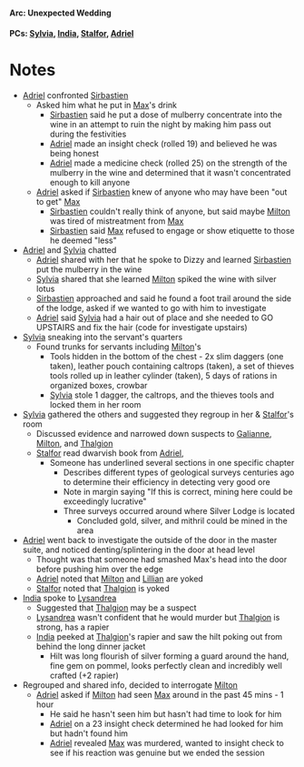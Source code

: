 #### Arc: Unexpected Wedding
#### PCs: [Sylvia](PCs/Past/Sylvia.md), [India](PCs/Current/India.md), [Stalfor](PCs/Current/Stalfor.md), [Adriel](Adriel.md)

# Notes

- [Adriel](Adriel.md) confronted [Sirbastien](NPCs/Living/Sirbastien.md)
	- Asked him what he put in [Max](NPCs/Deceased/Max.md)'s drink
		- [Sirbastien](NPCs/Living/Sirbastien.md) said he put a dose of mulberry concentrate into the wine in an attempt to ruin the night by making him pass out during the festivities
		- [Adriel](Adriel.md) made an insight check (rolled 19) and believed he was being honest
		- [Adriel](Adriel.md) made a medicine check (rolled 25) on the strength of the mulberry in the wine and determined that it wasn't concentrated enough to kill anyone
	- [Adriel](Adriel.md) asked if [Sirbastien](NPCs/Living/Sirbastien.md) knew of anyone who may have been "out to get" [Max](NPCs/Deceased/Max.md)
		- [Sirbastien](NPCs/Living/Sirbastien.md) couldn't really think of anyone, but said maybe [Milton](NPCs/Living/Milton.md) was tired of mistreatment from [Max](NPCs/Deceased/Max.md)
		- [Sirbastien](NPCs/Living/Sirbastien.md) said [Max](NPCs/Deceased/Max.md) refused to engage or show etiquette to those he deemed "less"
- [Adriel](Adriel.md) and [Sylvia](PCs/Past/Sylvia.md) chatted
	- [Adriel](Adriel.md) shared with her that he spoke to Dizzy and learned [Sirbastien](NPCs/Living/Sirbastien.md) put the mulberry in the wine
	- [Sylvia](PCs/Past/Sylvia.md) shared that she learned [Milton](NPCs/Living/Milton.md) spiked the wine with silver lotus
	- [Sirbastien](NPCs/Living/Sirbastien.md) approached and said he found a foot trail around the side of the lodge, asked if we wanted to go with him to investigate
	- [Adriel](Adriel.md) said [Sylvia](PCs/Past/Sylvia.md) had a hair out of place and she needed to GO UPSTAIRS and fix the hair (code for investigate upstairs)
- [Sylvia](PCs/Past/Sylvia.md) sneaking into the servant's quarters
	- Found trunks for servants including [Milton](NPCs/Living/Milton.md)'s
		- Tools hidden in the bottom of the chest - 2x slim daggers (one taken), leather pouch containing caltrops (taken), a set of thieves tools rolled up in leather cylinder (taken), 5 days of rations in organized boxes, crowbar
		- [Sylvia](PCs/Past/Sylvia.md) stole 1 dagger, the caltrops, and the thieves tools and locked them in her room
- [Sylvia](PCs/Past/Sylvia.md) gathered the others and suggested they regroup in her & [Stalfor](PCs/Current/Stalfor.md)'s room
	- Discussed evidence and narrowed down suspects to [Galianne](NPCs/Living/Galianne.md), [Milton](NPCs/Living/Milton.md), and [Thalgion](NPCs/Deceased/Thalgion.md)
	- [Stalfor](PCs/Current/Stalfor.md) read dwarvish book from [Adriel](Adriel.md), 
		- Someone has underlined several sections in one specific chapter
			- Describes different types of geological surveys centuries ago to determine their efficiency in detecting very good ore
			- Note in margin saying "If this is correct, mining here could be exceedingly lucrative"
			- Three surveys occurred around where Silver Lodge is located
				- Concluded gold, silver, and mithril could be mined in the area
- [Adriel](Adriel.md) went back to investigate the outside of the door in the master suite, and noticed denting/splintering in the door at head level
	- Thought was that someone had smashed Max's head into the door before pushing him over the edge
	- [Adriel](Adriel.md) noted that [Milton](NPCs/Living/Milton.md) and [Lillian](NPCs/Living/Lillian.md) are yoked
	- [Stalfor](PCs/Current/Stalfor.md) noted that [Thalgion](NPCs/Deceased/Thalgion.md) is yoked
- [India](PCs/Current/India.md) spoke to [Lysandrea](NPCs/Living/Lysandrea.md)
	- Suggested that [Thalgion](NPCs/Deceased/Thalgion.md) may be a suspect
	- [Lysandrea](NPCs/Living/Lysandrea.md) wasn't confident that he would murder but [Thalgion](NPCs/Deceased/Thalgion.md) is strong, has a rapier
	- [India](PCs/Current/India.md) peeked at [Thalgion](NPCs/Deceased/Thalgion.md)'s rapier and saw the hilt poking out from behind the long dinner jacket
		- Hilt was long flourish of silver forming a guard around the hand, fine gem on pommel, looks perfectly clean and incredibly well crafted (+2 rapier)
- Regrouped and shared info, decided to interrogate [Milton](NPCs/Living/Milton.md)
	- [Adriel](Adriel.md) asked if [Milton](NPCs/Living/Milton.md) had seen [Max](NPCs/Deceased/Max.md) around in the past 45 mins - 1 hour
		- He said he hasn't seen him but hasn't had time to look for him
		- [Adriel](Adriel.md) on a 23 insight check determined he had looked for him but hadn't found him
		- [Adriel](Adriel.md) revealed [Max](NPCs/Deceased/Max.md) was murdered, wanted to insight check to see if his reaction was genuine but we ended the session